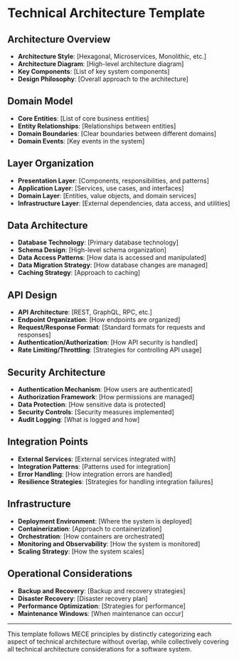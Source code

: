 # Technical Architecture Template

## Architecture Overview
- **Architecture Style**: [Hexagonal, Microservices, Monolithic, etc.]
- **Architecture Diagram**: [High-level architecture diagram]
- **Key Components**: [List of key system components]
- **Design Philosophy**: [Overall approach to the architecture]

## Domain Model
- **Core Entities**: [List of core business entities]
- **Entity Relationships**: [Relationships between entities]
- **Domain Boundaries**: [Clear boundaries between different domains]
- **Domain Events**: [Key events in the system]

## Layer Organization
- **Presentation Layer**: [Components, responsibilities, and patterns]
- **Application Layer**: [Services, use cases, and interfaces]
- **Domain Layer**: [Entities, value objects, and domain services]
- **Infrastructure Layer**: [External dependencies, data access, and utilities]

## Data Architecture
- **Database Technology**: [Primary database technology]
- **Schema Design**: [High-level schema organization]
- **Data Access Patterns**: [How data is accessed and manipulated]
- **Data Migration Strategy**: [How database changes are managed]
- **Caching Strategy**: [Approach to caching]

## API Design
- **API Architecture**: [REST, GraphQL, RPC, etc.]
- **Endpoint Organization**: [How endpoints are organized]
- **Request/Response Format**: [Standard formats for requests and responses]
- **Authentication/Authorization**: [How API security is handled]
- **Rate Limiting/Throttling**: [Strategies for controlling API usage]

## Security Architecture
- **Authentication Mechanism**: [How users are authenticated]
- **Authorization Framework**: [How permissions are managed]
- **Data Protection**: [How sensitive data is protected]
- **Security Controls**: [Security measures implemented]
- **Audit Logging**: [What is logged and how]

## Integration Points
- **External Services**: [External services integrated with]
- **Integration Patterns**: [Patterns used for integration]
- **Error Handling**: [How integration errors are handled]
- **Resilience Strategies**: [Strategies for handling integration failures]

## Infrastructure
- **Deployment Environment**: [Where the system is deployed]
- **Containerization**: [Approach to containerization]
- **Orchestration**: [How containers are orchestrated]
- **Monitoring and Observability**: [How the system is monitored]
- **Scaling Strategy**: [How the system scales]

## Operational Considerations
- **Backup and Recovery**: [Backup and recovery strategies]
- **Disaster Recovery**: [Disaster recovery plan]
- **Performance Optimization**: [Strategies for performance]
- **Maintenance Windows**: [When maintenance can occur]

---

This template follows MECE principles by distinctly categorizing each aspect of technical architecture without overlap, while collectively covering all technical architecture considerations for a software system. 
